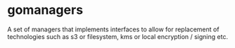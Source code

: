 # gomanagers
A set of managers that implements interfaces to allow for replacement of technologies such as s3 or filesystem, kms or local encryption / signing etc.
